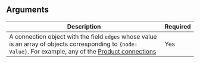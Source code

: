 ## Arguments

| Description                                                                                                                                                                                                          | Required |
| -------------------------------------------------------------------------------------------------------------------------------------------------------------------------------------------------------------------- | -------- |
| A connection object with the field `edges` whose value is an array of objects corresponding to `{node: Value}`. For example, any of the [Product connections](api/storefront/reference/products/product#connections) | Yes      |
